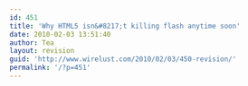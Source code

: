 ```yaml
---
id: 451
title: 'Why HTML5 isn&#8217;t killing flash anytime soon'
date: 2010-02-03 13:51:40
author: Tea
layout: revision
guid: 'http://www.wirelust.com/2010/02/03/450-revision/'
permalink: '/?p=451'
---
```


